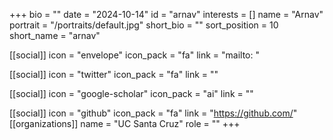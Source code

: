 +++
bio = "" 
date = "2024-10-14" 
id = "arnav" 
interests = [] 
name = "Arnav" 
portrait = "/portraits/default.jpg" 
short_bio = "" 
sort_position = 10
 short_name = "arnav" 

[[social]] 
    icon = "envelope" 
    icon_pack = "fa" 
    link = "mailto: "

 [[social]] 
    icon = "twitter" 
    icon_pack = "fa" 
    link = "" 

[[social]] 
    icon = "google-scholar" 
    icon_pack = "ai" 
    link = "" 

[[social]] 
    icon = "github" 
    icon_pack = "fa" 
    link = "https://github.com/" 
[[organizations]] 
     name = "UC Santa Cruz" 
      role = "" 
+++
